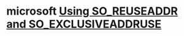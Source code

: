 # microsoft [Using SO_REUSEADDR and SO_EXCLUSIVEADDRUSE](https://docs.microsoft.com/en-us/windows/win32/winsock/using-so-reuseaddr-and-so-exclusiveaddruse)

